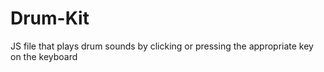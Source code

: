 # Drum-Kit
JS file that plays drum sounds by clicking or pressing the appropriate key on the keyboard
